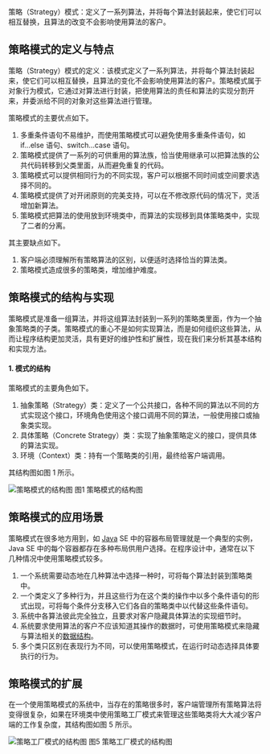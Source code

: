 策略（Strategy）模式：定义了一系列算法，并将每个算法封装起来，使它们可以相互替换，且算法的改变不会影响使用算法的客户。

## 策略模式的定义与特点

策略（Strategy）模式的定义：该模式定义了一系列算法，并将每个算法封装起来，使它们可以相互替换，且算法的变化不会影响使用算法的客户。策略模式属于对象行为模式，它通过对算法进行封装，把使用算法的责任和算法的实现分割开来，并委派给不同的对象对这些算法进行管理。

策略模式的主要优点如下。

1. 多重条件语句不易维护，而使用策略模式可以避免使用多重条件语句，如 if...else 语句、switch...case 语句。
2. 策略模式提供了一系列的可供重用的算法族，恰当使用继承可以把算法族的公共代码转移到父类里面，从而避免重复的代码。
3. 策略模式可以提供相同行为的不同实现，客户可以根据不同时间或空间要求选择不同的。
4. 策略模式提供了对开闭原则的完美支持，可以在不修改原代码的情况下，灵活增加新算法。
5. 策略模式把算法的使用放到环境类中，而算法的实现移到具体策略类中，实现了二者的分离。


其主要缺点如下。

1. 客户端必须理解所有策略算法的区别，以便适时选择恰当的算法类。
2. 策略模式造成很多的策略类，增加维护难度。

## 策略模式的结构与实现

策略模式是准备一组算法，并将这组算法封装到一系列的策略类里面，作为一个抽象策略类的子类。策略模式的重心不是如何实现算法，而是如何组织这些算法，从而让程序结构更加灵活，具有更好的维护性和扩展性，现在我们来分析其基本结构和实现方法。

#### 1. 模式的结构

策略模式的主要角色如下。

1. 抽象策略（Strategy）类：定义了一个公共接口，各种不同的算法以不同的方式实现这个接口，环境角色使用这个接口调用不同的算法，一般使用接口或抽象类实现。
2. 具体策略（Concrete Strategy）类：实现了抽象策略定义的接口，提供具体的算法实现。
3. 环境（Context）类：持有一个策略类的引用，最终给客户端调用。


其结构图如图 1 所示。



![策略模式的结构图](http://c.biancheng.net/uploads/allimg/181116/3-1Q116103K1205.gif)
图1 策略模式的结构图





## 策略模式的应用场景

策略模式在很多地方用到，如 [Java](http://c.biancheng.net/java/) SE 中的容器布局管理就是一个典型的实例，Java SE 中的每个容器都存在多种布局供用户选择。在程序设计中，通常在以下几种情况中使用策略模式较多。

1. 一个系统需要动态地在几种算法中选择一种时，可将每个算法封装到策略类中。
2. 一个类定义了多种行为，并且这些行为在这个类的操作中以多个条件语句的形式出现，可将每个条件分支移入它们各自的策略类中以代替这些条件语句。
3. 系统中各算法彼此完全独立，且要求对客户隐藏具体算法的实现细节时。
4. 系统要求使用算法的客户不应该知道其操作的数据时，可使用策略模式来隐藏与算法相关的[数据结构](http://c.biancheng.net/data_structure/)。
5. 多个类只区别在表现行为不同，可以使用策略模式，在运行时动态选择具体要执行的行为。

## 策略模式的扩展

在一个使用策略模式的系统中，当存在的策略很多时，客户端管理所有策略算法将变得很复杂，如果在环境类中使用策略工厂模式来管理这些策略类将大大减少客户端的工作复杂度，其结构图如图 5 所示。



![策略工厂模式的结构图](http://c.biancheng.net/uploads/allimg/181116/3-1Q116104010550.gif)
图5 策略工厂模式的结构图